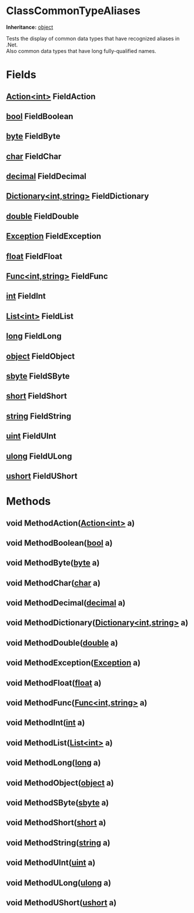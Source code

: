 # ClassCommonTypeAliases

**Inheritance:** [object](https://docs.microsoft.com/en-us/dotnet/api/system.object)  
  
Tests the display of common data types that have recognized aliases in .Net.  
Also common data types that have long fully-qualified names.  
  

# Fields

## [Action&lt;int&gt;](https://docs.microsoft.com/en-us/dotnet/api/system.action-1) FieldAction

## [bool](https://docs.microsoft.com/en-us/dotnet/api/system.boolean) FieldBoolean

## [byte](https://docs.microsoft.com/en-us/dotnet/api/system.byte) FieldByte

## [char](https://docs.microsoft.com/en-us/dotnet/api/system.char) FieldChar

## [decimal](https://docs.microsoft.com/en-us/dotnet/api/system.decimal) FieldDecimal

## [Dictionary&lt;int,string&gt;](https://docs.microsoft.com/en-us/dotnet/api/system.collections.generic.dictionary-2) FieldDictionary

## [double](https://docs.microsoft.com/en-us/dotnet/api/system.double) FieldDouble

## [Exception](https://docs.microsoft.com/en-us/dotnet/api/system.exception) FieldException

## [float](https://docs.microsoft.com/en-us/dotnet/api/system.single) FieldFloat

## [Func&lt;int,string&gt;](https://docs.microsoft.com/en-us/dotnet/api/system.func-2) FieldFunc

## [int](https://docs.microsoft.com/en-us/dotnet/api/system.int32) FieldInt

## [List&lt;int&gt;](https://docs.microsoft.com/en-us/dotnet/api/system.collections.generic.list-1) FieldList

## [long](https://docs.microsoft.com/en-us/dotnet/api/system.int64) FieldLong

## [object](https://docs.microsoft.com/en-us/dotnet/api/system.object) FieldObject

## [sbyte](https://docs.microsoft.com/en-us/dotnet/api/system.sbyte) FieldSByte

## [short](https://docs.microsoft.com/en-us/dotnet/api/system.int16) FieldShort

## [string](https://docs.microsoft.com/en-us/dotnet/api/system.string) FieldString

## [uint](https://docs.microsoft.com/en-us/dotnet/api/system.uint32) FieldUInt

## [ulong](https://docs.microsoft.com/en-us/dotnet/api/system.uint64) FieldULong

## [ushort](https://docs.microsoft.com/en-us/dotnet/api/system.uint16) FieldUShort

# Methods

## void MethodAction([Action&lt;int&gt;](https://docs.microsoft.com/en-us/dotnet/api/system.action-1) a)

## void MethodBoolean([bool](https://docs.microsoft.com/en-us/dotnet/api/system.boolean) a)

## void MethodByte([byte](https://docs.microsoft.com/en-us/dotnet/api/system.byte) a)

## void MethodChar([char](https://docs.microsoft.com/en-us/dotnet/api/system.char) a)

## void MethodDecimal([decimal](https://docs.microsoft.com/en-us/dotnet/api/system.decimal) a)

## void MethodDictionary([Dictionary&lt;int,string&gt;](https://docs.microsoft.com/en-us/dotnet/api/system.collections.generic.dictionary-2) a)

## void MethodDouble([double](https://docs.microsoft.com/en-us/dotnet/api/system.double) a)

## void MethodException([Exception](https://docs.microsoft.com/en-us/dotnet/api/system.exception) a)

## void MethodFloat([float](https://docs.microsoft.com/en-us/dotnet/api/system.single) a)

## void MethodFunc([Func&lt;int,string&gt;](https://docs.microsoft.com/en-us/dotnet/api/system.func-2) a)

## void MethodInt([int](https://docs.microsoft.com/en-us/dotnet/api/system.int32) a)

## void MethodList([List&lt;int&gt;](https://docs.microsoft.com/en-us/dotnet/api/system.collections.generic.list-1) a)

## void MethodLong([long](https://docs.microsoft.com/en-us/dotnet/api/system.int64) a)

## void MethodObject([object](https://docs.microsoft.com/en-us/dotnet/api/system.object) a)

## void MethodSByte([sbyte](https://docs.microsoft.com/en-us/dotnet/api/system.sbyte) a)

## void MethodShort([short](https://docs.microsoft.com/en-us/dotnet/api/system.int16) a)

## void MethodString([string](https://docs.microsoft.com/en-us/dotnet/api/system.string) a)

## void MethodUInt([uint](https://docs.microsoft.com/en-us/dotnet/api/system.uint32) a)

## void MethodULong([ulong](https://docs.microsoft.com/en-us/dotnet/api/system.uint64) a)

## void MethodUShort([ushort](https://docs.microsoft.com/en-us/dotnet/api/system.uint16) a)

